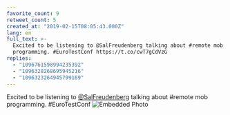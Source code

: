 ```yaml
---
favorite_count: 9
retweet_count: 5
created_at: "2019-02-15T08:05:43.000Z"
lang: en
full_text: >-
  Excited to be listening to @SalFreudenberg talking about #remote mob
  programming. #EuroTestConf https://t.co/cwT7gCdVzG
replies:
  - "1096761598994235392"
  - "1096328268695945216"
  - "1096323264945799169"
---
```


Excited to be listening to [@SalFreudenberg](https://twitter.com/SalFreudenberg)
talking about #remote mob programming. #EuroTestConf
![Embedded Photo](https://twitter-media-coderbyheart.s3.eu-north-1.amazonaws.com/1096319630749167616-Dzbo4uIWkAA0fmm.jpg)
